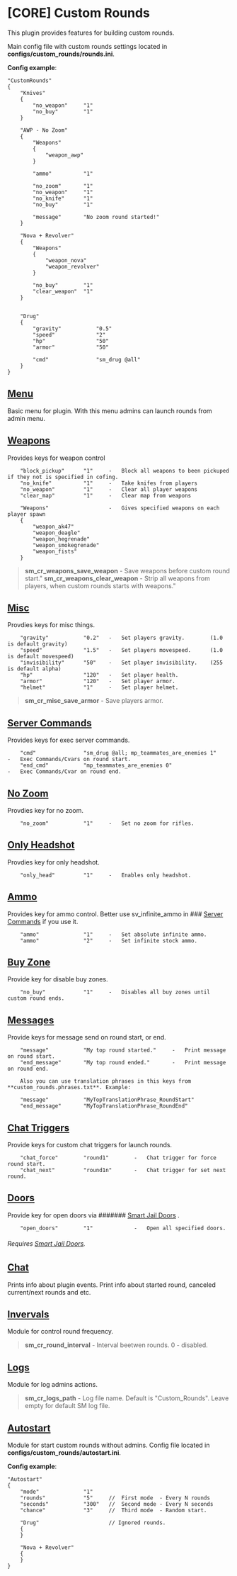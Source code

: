 # [CORE] Custom Rounds

This plugin provides features for building custom rounds.

Main config file with custom rounds settings located in **configs/custom_rounds/rounds.ini**.

**Config example**:
```
"CustomRounds"
{
	"Knives"
	{
		"no_weapon"		"1"
		"no_buy"		"1"
	}
	
	"AWP - No Zoom"
	{
		"Weapons"
		{
			"weapon_awp"
		}
		
		"ammo"			"1"

		"no_zoom"		"1"
		"no_weapon"		"1"
		"no_knife"		"1"
		"no_buy"		"1"

		"message"		"No zoom round started!"
	}
	
	"Nova + Revolver"
	{
		"Weapons"
		{
			"weapon_nova"
			"weapon_revolver"
		}

		"no_buy"		"1"
		"clear_weapon"	"1"
	}
	
	
	"Drug"
	{
		"gravity"			"0.5"
		"speed"				"2"
		"hp"				"50"
		"armor"				"50"

		"cmd"				"sm_drug @all"
	}
}
```



## [Menu](https://github.com/SomethingFromSomewhere/Custom-Rounds/blob/master/scripting/CR_Menu.sp)

Basic menu for plugin. With this menu admins can launch rounds from admin menu.

## [Weapons](https://github.com/SomethingFromSomewhere/Custom-Rounds/blob/master/scripting/CR_Weapons.sp)

Provides keys for weapon control

```
	"block_pickup"		"1"		- 	Block all weapons to been pickuped if they not is specified in cofing.
	"no_knife"			"1"		-	Take knifes from players
	"no_weapon"			"1"		-	Clear all player weapons
	"clear_map"			"1"		-	Clear map from weapons
	
	"Weapons"					-	Gives specified weapons on each player spawn
	{
		"weapon_ak47"
		"weapon_deagle"
		"weapon_hegrenade"
		"weapon_smokegrenade"
		"weapon_fists"
	}
```

>**sm_cr_weapons_save_weapon** - Save weapons before custom round start."
>**sm_cr_weapons_clear_weapon** - Strip all weapons from players, when custom rounds starts with weapons."


## [Misc](https://github.com/SomethingFromSomewhere/Custom-Rounds/blob/master/scripting/CR_Misc.sp)

Provdies keys for misc things.

```
	"gravity"			"0.2"	-	Set players gravity.		(1.0 is default gravity)
	"speed"				"1.5"	-	Set players movespeed.		(1.0 is default movespeed)
	"invisibility"		"50"	-	Set player invisibility.	(255 is default alpha)
	"hp"				"120"	-	Set player health.
	"armor"				"120"	-	Set player armor.
	"helmet"			"1"		-	Set player helmet.
```

>**sm_cr_misc_save_armor** - Save players armor.


## [Server Commands](https://github.com/SomethingFromSomewhere/Custom-Rounds/blob/master/scripting/CR_Server_Commands.sp)

Provides keys for exec server commands.

```
	"cmd"				"sm_drug @all; mp_teammates_are_enemies 1"		-	Exec Commands/Cvars on round start.
	"end_cmd"			"mp_teammates_are_enemies 0"					-	Exec Commands/Cvar on round end.
```


## [No Zoom](https://github.com/SomethingFromSomewhere/Custom-Rounds/blob/master/scripting/CR_Ammo.sp)

Provdies key for no zoom.

```
	"no_zoom"			"1"		-	Set no zoom for rifles.
```

## [Only Headshot](https://github.com/theelsaud/CR-Only-HeadShot)

Provdies key for only headshot.

```
	"only_head"			"1"		-	Enables only headshot.
```

## [Ammo](https://github.com/SomethingFromSomewhere/Custom-Rounds/blob/master/scripting/CR_Ammo.sp)

Provides key for ammo control. Better use sv_infinite_ammo in ### [Server Commands](https://github.com/SomethingFromSomewhere/Custom-Rounds/blob/master/scripting/CR_Server_Commands.sp) if you use it. 

```
	"ammo"				"1"		-	Set absolute infinite ammo.
	"ammo"				"2"		-	Set infinite stock ammo.
```


## [Buy Zone](https://github.com/SomethingFromSomewhere/Custom-Rounds/blob/master/scripting/CR_Buy_Zone.sp)

Provide key for disable buy zones.

```
	"no_buy"			"1"		-	Disables all buy zones until custom round ends.
```


## [Messages](https://github.com/SomethingFromSomewhere/Custom-Rounds/blob/master/scripting/CR_Messages.sp)

Provide keys for message send on round start, or end.

```
	"message"			"My top round started."		-	Print message on round start.
	"end_message"		"My top round ended."		-	Print message on round end.
	
	Also you can use translation phrases in this keys from **custom_rounds.phrases.txt**. Example:
	
	"message"			"MyTopTranslationPhrase_RoundStart"
	"end_message"		"MyTopTranslationPhrase_RoundEnd"
```


## [Chat Triggers](https://github.com/SomethingFromSomewhere/Custom-Rounds/blob/master/scripting/CR_Chat_Triggers.sp)

Provide keys for custom chat triggers for launch rounds.

```
	"chat_force"		"round1"		-	Chat trigger for force round start.
	"chat_next"			"round1n"		-	Chat trigger for set next round.
```


## [Doors](https://github.com/SomethingFromSomewhere/Custom-Rounds/blob/master/scripting/CR_Doors.sp)

Provide key for open doors via ####### [Smart Jail Doors](https://github.com/Kailo97/smartjaildoors) .

```
	"open_doors"		"1"				-	Open all specified doors.
```

###### Requires [Smart Jail Doors](https://github.com/Kailo97/smartjaildoors).


## [Chat](https://github.com/SomethingFromSomewhere/Custom-Rounds/blob/master/scripting/CR_Chat.sp)

Prints info about plugin events. Print info about started round, canceled current/next rounds and etc.


## [Invervals](https://github.com/SomethingFromSomewhere/Custom-Rounds/blob/master/scripting/CR_Intervals.sp)

Module for control round frequency.

>**sm_cr_round_interval** - Interval beetwen rounds. 0 - disabled.


## [Logs](https://github.com/SomethingFromSomewhere/Custom-Rounds/blob/master/scripting/CR_Logs.sp)

Module for log admins actions.

>**sm_cr_logs_path** - Log file name. Default is "Custom_Rounds". Leave empty for default SM log file.


## [Autostart](https://github.com/SomethingFromSomewhere/Custom-Rounds/blob/master/scripting/CR_Autostart.sp)

Module for start custom rounds without admins.
Config file located in **configs/custom_rounds/autostart.ini**.

**Config example**:
```
"Autostart"
{
	"mode"				"1"
	"rounds"			"5"		//	First mode 	- Every N rounds
	"seconds"			"300"	//	Second mode - Every N seconds
	"chance"			"3"		//	Third mode	- Random start.
	
	"Drug"						// Ignored rounds.
	{
	}

	"Nova + Revolver"
	{
	}
}
```


